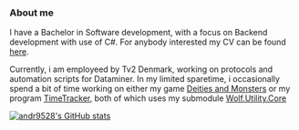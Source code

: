### About me

I have a Bachelor in Software development, with a focus on Backend development with use of C#.
For anybody interested my CV can be found [here](https://drive.google.com/file/d/1ZOuCYjfvLkhuHpEg0rCmXhnNhlC2pStO/view?usp=sharing).

Currently, i am employeed by Tv2 Denmark, working on protocols and automation scripts for Dataminer. In my limited sparetime, i occasionally spend a bit of time working on either my game [Deities and Monsters](https://github.com/Wolfrite/DeitiesAndMonsters-Public) or my program [TimeTracker](https://github.com/andr9528/TimeTracker), both of which uses my submodule [Wolf.Utility.Core](https://github.com/andr9528/Wolf.Utility.Core)

[![andr9528's GitHub stats](https://github-readme-stats.vercel.app/api?username=andr9528)](https://github.com/anuraghazra/github-readme-stats)
<!--
**andr9528/andr9528** is a ✨ _special_ ✨ repository because its `README.md` (this file) appears on your GitHub profile.

Here are some ideas to get you started:

- 🔭 I’m currently working on ...
- 🌱 I’m currently learning ...
- 👯 I’m looking to collaborate on ...
- 🤔 I’m looking for help with ...
- 💬 Ask me about ...
- 📫 How to reach me: ...
- 😄 Pronouns: ...
- ⚡ Fun fact: ...
-->
